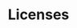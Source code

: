 
<div align = 'center'>
         
# Licenses
         
</div>





<!---------------------------------------------------------------------------->


